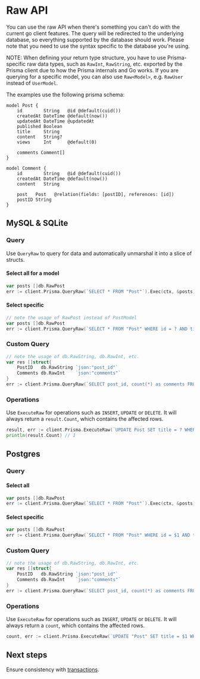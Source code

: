 # Raw API

You can use the raw API when there's something you can't do with the current go client features. The query will be
redirected to the underlying database, so everything supported by the database should work. Please note that you need to
use the syntax specific to the database you're using.

NOTE: When defining your return type structure, you have to use Prisma-specific raw data types,
such as `RawInt`, `RawString`, etc. exported by the Prisma client due to how the Prisma internals
and Go works. If you are querying for a specific model, you can also use `Raw<Model>`, e.g. `RawUser`
instead of `UserModel`.

The examples use the following prisma schema:

```prisma
model Post {
    id        String   @id @default(cuid())
    createdAt DateTime @default(now())
    updatedAt DateTime @updatedAt
    published Boolean
    title     String
    content   String?
    views     Int      @default(0)

    comments Comment[]
}

model Comment {
    id        String   @id @default(cuid())
    createdAt DateTime @default(now())
    content   String

    post   Post   @relation(fields: [postID], references: [id])
    postID String
}
```

## MySQL & SQLite

### Query

Use `QueryRaw` to query for data and automatically unmarshal it into a slice of structs.

#### Select all for a model

```go
var posts []db.RawPost
err := client.Prisma.QueryRaw(`SELECT * FROM "Post"`).Exec(ctx, &posts)
```

#### Select specific

```go
// note the usage of RawPost instead of PostModel
var posts []db.RawPost
err := client.Prisma.QueryRaw(`SELECT * FROM "Post" WHERE id = ? AND title = ?`, "123abc", "my post").Exec(ctx, &posts)
```

### Custom Query

```go
// note the usage of db.RawString, db.RawInt, etc.
var res []struct{
	PostID   db.RawString `json:"post_id"`
	Comments db.RawInt    `json:"comments"`
}
err := client.Prisma.QueryRaw(`SELECT post_id, count(*) as comments FROM "Comment" GROUP BY post_id`).Exec(ctx, &res)
```

### Operations

Use `ExecuteRaw` for operations such as `INSERT`, `UPDATE` or `DELETE`. It will always return a `result.Count`, which contains the affected rows.

```go
result, err := client.Prisma.ExecuteRaw(`UPDATE Post SET title = ? WHERE id = ?`, "my post", "123").Exec(ctx)
println(result.Count) // 1
```

## Postgres

### Query

#### Select all

```go
var posts []db.RawPost
err := client.Prisma.QueryRaw(`SELECT * FROM "Post"`).Exec(ctx, &posts)
```

#### Select specific

```go
var posts []db.RawPost
err := client.Prisma.QueryRaw(`SELECT * FROM "Post" WHERE id = $1 AND title = $2`, "id2", "title2").Exec(ctx, &posts)
```

### Custom Query

```go
// note the usage of db.RawString, db.RawInt, etc.
var res []struct{
	PostID   db.RawString `json:"post_id"`
	Comments db.RawInt    `json:"comments"`
}
err := client.Prisma.QueryRaw(`SELECT post_id, count(*) as comments FROM "Comment" GROUP BY post_id`).Exec(ctx, &res)
```

### Operations

Use `ExecuteRaw` for operations such as `INSERT`, `UPDATE` or `DELETE`. It will always return a `count`, which contains the affected rows.

```go
count, err := client.Prisma.ExecuteRaw(`UPDATE "Post" SET title = $1 WHERE id = $2`, "my post", "123").Exec(ctx)
```

## Next steps

Ensure consistency with [transactions](14-transactions.md).
